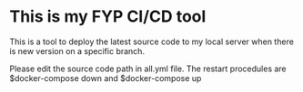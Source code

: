# This is my FYP CI/CD tool

This is a tool to deploy the latest source code to my local server when there is new version on a specific branch.

Please edit the source code path in all.yml file.
The restart procedules are $docker-compose down and $docker-compose up
